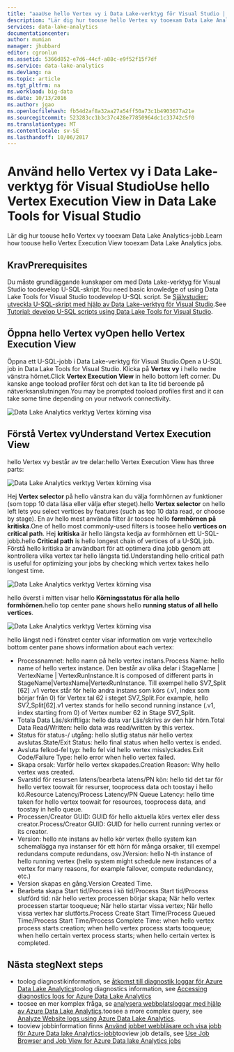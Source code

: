```yaml
---
title: "aaaUse hello Vertex vy i Data Lake-verktyg för Visual Studio | Microsoft Docs"
description: "Lär dig hur toouse hello Vertex vy tooexam Data Lake Analytics-jobb."
services: data-lake-analytics
documentationcenter: 
author: mumian
manager: jhubbard
editor: cgronlun
ms.assetid: 5366d852-e7d6-44cf-a88c-e9f52f15f7df
ms.service: data-lake-analytics
ms.devlang: na
ms.topic: article
ms.tgt_pltfrm: na
ms.workload: big-data
ms.date: 10/13/2016
ms.author: jgao
ms.openlocfilehash: fb54d2af8a32aa27a54ff50a73c1b4903677a21e
ms.sourcegitcommit: 523283cc1b3c37c428e77850964dc1c33742c5f0
ms.translationtype: MT
ms.contentlocale: sv-SE
ms.lasthandoff: 10/06/2017
---
```

# <a name="use-hello-vertex-execution-view-in-data-lake-tools-for-visual-studio"></a><span data-ttu-id="ec01d-103">Använd hello Vertex vy i Data Lake-verktyg för Visual Studio</span><span class="sxs-lookup"><span data-stu-id="ec01d-103">Use hello Vertex Execution View in Data Lake Tools for Visual Studio</span></span>
<span data-ttu-id="ec01d-104">Lär dig hur toouse hello Vertex vy tooexam Data Lake Analytics-jobb.</span><span class="sxs-lookup"><span data-stu-id="ec01d-104">Learn how toouse hello Vertex Execution View tooexam Data Lake Analytics jobs.</span></span>

## <a name="prerequisites"></a><span data-ttu-id="ec01d-105">Krav</span><span class="sxs-lookup"><span data-stu-id="ec01d-105">Prerequisites</span></span>

<span data-ttu-id="ec01d-106">Du måste grundläggande kunskaper om med Data Lake-verktyg för Visual Studio toodevelop U-SQL-skript.</span><span class="sxs-lookup"><span data-stu-id="ec01d-106">You need basic knowledge of using Data Lake Tools for Visual Studio toodevelop U-SQL script.</span></span>  <span data-ttu-id="ec01d-107">Se [Självstudier: utveckla U-SQL-skript med hjälp av Data Lake-verktyg för Visual Studio](data-lake-analytics-data-lake-tools-get-started.md).</span><span class="sxs-lookup"><span data-stu-id="ec01d-107">See [Tutorial: develop U-SQL scripts using Data Lake Tools for Visual Studio](data-lake-analytics-data-lake-tools-get-started.md).</span></span>

## <a name="open-hello-vertex-execution-view"></a><span data-ttu-id="ec01d-108">Öppna hello Vertex vy</span><span class="sxs-lookup"><span data-stu-id="ec01d-108">Open hello Vertex Execution View</span></span>
<span data-ttu-id="ec01d-109">Öppna ett U-SQL-jobb i Data Lake-verktyg för Visual Studio.</span><span class="sxs-lookup"><span data-stu-id="ec01d-109">Open a U-SQL job in Data Lake Tools for Visual Studio.</span></span> <span data-ttu-id="ec01d-110">Klicka på **Vertex vy** i hello nedre vänstra hörnet.</span><span class="sxs-lookup"><span data-stu-id="ec01d-110">Click **Vertex Execution View** in hello bottom left corner.</span></span> <span data-ttu-id="ec01d-111">Du kanske ange tooload profiler först och det kan ta lite tid beroende på nätverksanslutningen.</span><span class="sxs-lookup"><span data-stu-id="ec01d-111">You may be prompted tooload profiles first and it can take some time depending on your network connectivity.</span></span>

![Data Lake Analytics verktyg Vertex körning visa](./media/data-lake-analytics-data-lake-tools-use-vertex-execution-view/data-lake-tools-open-vertex-execution-view.png)

## <a name="understand-vertex-execution-view"></a><span data-ttu-id="ec01d-113">Förstå Vertex vy</span><span class="sxs-lookup"><span data-stu-id="ec01d-113">Understand Vertex Execution View</span></span>
<span data-ttu-id="ec01d-114">hello Vertex vy består av tre delar:</span><span class="sxs-lookup"><span data-stu-id="ec01d-114">hello Vertex Execution View has three parts:</span></span>

![Data Lake Analytics verktyg Vertex körning visa](./media/data-lake-analytics-data-lake-tools-use-vertex-execution-view/data-lake-tools-vertex-execution-view.png)

<span data-ttu-id="ec01d-116">Hej **Vertex selector** på hello vänstra kan du välja formhörnen av funktioner (som topp 10 data läsa eller välja efter steget).</span><span class="sxs-lookup"><span data-stu-id="ec01d-116">hello **Vertex selector** on hello left lets you select vertices by features (such as top 10 data read, or choose by stage).</span></span> <span data-ttu-id="ec01d-117">En av hello mest använda filter är toosee hello **formhörnen på kritiska**.</span><span class="sxs-lookup"><span data-stu-id="ec01d-117">One of hello most commonly-used filters is toosee hello **vertices on critical path**.</span></span> <span data-ttu-id="ec01d-118">Hej **kritiska** är hello längsta kedja av formhörnen ett U-SQL-jobb.</span><span class="sxs-lookup"><span data-stu-id="ec01d-118">hello **Critical path** is hello longest chain of vertices of a U-SQL job.</span></span> <span data-ttu-id="ec01d-119">Förstå hello kritiska är användbart för att optimera dina jobb genom att kontrollera vilka vertex tar hello längsta tid.</span><span class="sxs-lookup"><span data-stu-id="ec01d-119">Understanding hello critical path is useful for optimizing your jobs by checking which vertex takes hello longest time.</span></span>
  
![Data Lake Analytics verktyg Vertex körning visa](./media/data-lake-analytics-data-lake-tools-use-vertex-execution-view/data-lake-tools-vertex-execution-view-pane2.png)

<span data-ttu-id="ec01d-121">hello överst i mitten visar hello **Körningsstatus för alla hello formhörnen**.</span><span class="sxs-lookup"><span data-stu-id="ec01d-121">hello top center pane shows hello **running status of all hello vertices**.</span></span>
  
![Data Lake Analytics verktyg Vertex körning visa](./media/data-lake-analytics-data-lake-tools-use-vertex-execution-view/data-lake-tools-vertex-execution-view-pane3.png)

<span data-ttu-id="ec01d-123">hello längst ned i fönstret center visar information om varje vertex:</span><span class="sxs-lookup"><span data-stu-id="ec01d-123">hello bottom center pane shows information about each vertex:</span></span>
* <span data-ttu-id="ec01d-124">Processnamnet: hello namn på hello vertex instans.</span><span class="sxs-lookup"><span data-stu-id="ec01d-124">Process Name: hello name of hello vertex instance.</span></span> <span data-ttu-id="ec01d-125">Den består av olika delar i StageName | VertexName | VertexRunInstance.</span><span class="sxs-lookup"><span data-stu-id="ec01d-125">It is composed of different parts in StageName|VertexName|VertexRunInstance.</span></span> <span data-ttu-id="ec01d-126">Till exempel hello SV7_Split [62] .v1 vertex står för hello andra instans som körs (.v1, index som börjar från 0) för Vertex tal 62 i steget SV7_Split.</span><span class="sxs-lookup"><span data-stu-id="ec01d-126">For example, hello SV7_Split[62].v1 vertex stands for hello second running instance (.v1, index starting from 0) of Vertex number 62 in Stage SV7_Split.</span></span>
* <span data-ttu-id="ec01d-127">Totala Data Läs/skriftliga: hello data var Läs/skrivs av den här hörn.</span><span class="sxs-lookup"><span data-stu-id="ec01d-127">Total Data Read/Written: hello data was read/written by this vertex.</span></span>
* <span data-ttu-id="ec01d-128">Status för status-/ utgång: hello slutlig status när hello vertex avslutas.</span><span class="sxs-lookup"><span data-stu-id="ec01d-128">State/Exit Status: hello final status when hello vertex is ended.</span></span>
* <span data-ttu-id="ec01d-129">Avsluta felkod-fel typ: hello fel vid hello vertex misslyckades.</span><span class="sxs-lookup"><span data-stu-id="ec01d-129">Exit Code/Failure Type: hello error when hello vertex failed.</span></span>
* <span data-ttu-id="ec01d-130">Skapa orsak: Varför hello vertex skapades.</span><span class="sxs-lookup"><span data-stu-id="ec01d-130">Creation Reason: Why hello vertex was created.</span></span>
* <span data-ttu-id="ec01d-131">Svarstid för resursen latens/bearbeta latens/PN kön: hello tid det tar för hello vertex toowait för resurser, tooprocess data och toostay i hello kö.</span><span class="sxs-lookup"><span data-stu-id="ec01d-131">Resource Latency/Process Latency/PN Queue Latency: hello time taken for hello vertex toowait for resources, tooprocess data, and toostay in hello queue.</span></span>
* <span data-ttu-id="ec01d-132">Processen/Creator GUID: GUID för hello aktuella körs vertex eller dess creator.</span><span class="sxs-lookup"><span data-stu-id="ec01d-132">Process/Creator GUID: GUID for hello current running vertex or its creator.</span></span>
* <span data-ttu-id="ec01d-133">Version: hello nte instans av hello kör vertex (hello system kan schemalägga nya instanser för ett hörn för många orsaker, till exempel redundans compute redundans, osv.)</span><span class="sxs-lookup"><span data-stu-id="ec01d-133">Version: hello N-th instance of hello running vertex (hello system might schedule new instances of a vertex for many reasons, for example failover, compute redundancy, etc.)</span></span>
* <span data-ttu-id="ec01d-134">Version skapas en gång.</span><span class="sxs-lookup"><span data-stu-id="ec01d-134">Version Created Time.</span></span>
* <span data-ttu-id="ec01d-135">Bearbeta skapa Start tid/Process i kö tid/Process Start tid/Process slutförd tid: när hello vertex processen börjar skapa; När hello vertex processen startar tooqueue; När hello startar vissa vertex; När hello vissa vertex har slutförts.</span><span class="sxs-lookup"><span data-stu-id="ec01d-135">Process Create Start Time/Process Queued Time/Process Start Time/Process Complete Time: when hello vertex process starts creation; when hello vertex process starts tooqueue; when hello certain vertex process starts; when hello certain vertex is completed.</span></span>

## <a name="next-steps"></a><span data-ttu-id="ec01d-136">Nästa steg</span><span class="sxs-lookup"><span data-stu-id="ec01d-136">Next steps</span></span>
* <span data-ttu-id="ec01d-137">toolog diagnostikinformation, se [åtkomst till diagnostik loggar för Azure Data Lake Analytics](data-lake-analytics-diagnostic-logs.md)</span><span class="sxs-lookup"><span data-stu-id="ec01d-137">toolog diagnostics information, see [Accessing diagnostics logs for Azure Data Lake Analytics](data-lake-analytics-diagnostic-logs.md)</span></span>
* <span data-ttu-id="ec01d-138">toosee en mer komplex fråga, se [analysera webbplatsloggar med hjälp av Azure Data Lake Analytics](data-lake-analytics-analyze-weblogs.md).</span><span class="sxs-lookup"><span data-stu-id="ec01d-138">toosee a more complex query, see [Analyze Website logs using Azure Data Lake Analytics](data-lake-analytics-analyze-weblogs.md).</span></span>
* <span data-ttu-id="ec01d-139">tooview jobbinformation finns [Använd jobbet webbläsare och visa jobb för Azure Data lake Analytics-jobb](data-lake-analytics-data-lake-tools-view-jobs.md)</span><span class="sxs-lookup"><span data-stu-id="ec01d-139">tooview job details, see [Use Job Browser and Job View for Azure Data lake Analytics jobs](data-lake-analytics-data-lake-tools-view-jobs.md)</span></span>
